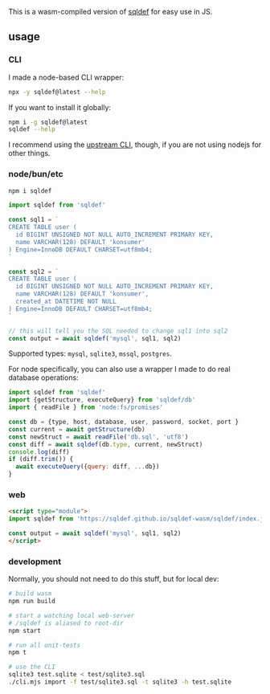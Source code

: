 This is a wasm-compiled version of [sqldef](https://github.com/sqldef/sqldef) for easy use in JS.

## usage

### CLI

I made a node-based CLI wrapper:

```bash
npx -y sqldef@latest --help
```

If you want to install it globally:

```bash
npm i -g sqldef@latest
sqldef --help
```

I recommend using the [upstream CLI](https://github.com/sqldef/sqldef), though, if you are not using nodejs for other things.


### node/bun/etc

```bash
npm i sqldef
```

```js
import sqldef from 'sqldef'

const sql1 = `
CREATE TABLE user (
  id BIGINT UNSIGNED NOT NULL AUTO_INCREMENT PRIMARY KEY,
  name VARCHAR(128) DEFAULT 'konsumer'
) Engine=InnoDB DEFAULT CHARSET=utf8mb4;
`

const sql2 = `
CREATE TABLE user (
  id BIGINT UNSIGNED NOT NULL AUTO_INCREMENT PRIMARY KEY,
  name VARCHAR(128) DEFAULT 'konsumer',
  created_at DATETIME NOT NULL
) Engine=InnoDB DEFAULT CHARSET=utf8mb4;
`

// this will tell you the SQL needed to change sql1 into sql2
const output = await sqldef('mysql', sql1, sql2)
```

Supported types: `mysql`, `sqlite3`, `mssql`, `postgres`.

For node specifically, you can also use a wrapper I made to do real database operations:

```js
import sqldef from 'sqldef'
import {getStructure, executeQuery} from 'sqldef/db'
import { readFile } from 'node:fs/promises'

const db = {type, host, database, user, password, socket, port }
const current = await getStructure(db)
const newStruct = await readFile('db.sql', 'utf8')
const diff = await sqldef(db.type, current, newStruct)
console.log(diff)
if (diff.trim()) {
  await executeQuery({query: diff, ...db})
}
```

### web

```html
<script type="module">
import sqldef from 'https://sqldef.github.io/sqldef-wasm/sqldef/index.js'

const output = await sqldef('mysql', sql1, sql2)
</script>
```


### development

Normally, you should not need to do this stuff, but for local dev:

```bash
# build wasm
npm run build

# start a watching local web-server
# /sqldef is aliased to root-dir
npm start

# run all unit-tests
npm t

# use the CLI
sqlite3 test.sqlite < test/sqlite3.sql
./cli.mjs import -f test/sqlite3.sql -t sqlite3 -h test.sqlite
```
